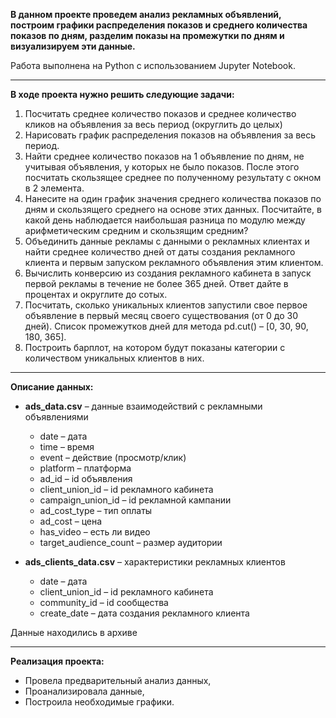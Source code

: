**В данном проекте проведем анализ рекламных объявлений, построим графики распределения показов и среднего количества показов по дням, разделим показы на промежутки по дням и визуализируем эти данные.**

Работа выполнена на Python с использованием Jupyter Notebook.
<hr>

**В ходе проекта нужно решить следующие задачи:**

1. Посчитать среднее количество показов и среднее количество кликов на объявления за весь период (округлить до целых)
2. Нарисовать график распределения показов на объявления за весь период.
3. Найти среднее количество показов на 1 объявление по дням, не учитывая объявления, у которых не было показов. После этого посчитать скользящее среднее по полученному результату с окном в 2 элемента.
4. Нанесите на один график значения среднего количества показов по дням и скользящего среднего на основе этих данных. Посчитайте, в какой день наблюдается наибольшая разница по модулю между арифметическим средним и скользящим средним?
5. Объединить данные рекламы с данными о рекламных клиентах и найти среднее количество дней от даты создания рекламного клиента и первым запуском рекламного объявления этим клиентом.
6. Вычислить конверсию из создания рекламного кабинета в запуск первой рекламы в течение не более 365 дней. Ответ дайте в процентах и округлите до сотых.
7. Посчитать, сколько уникальных клиентов запустили свое первое объявление в первый месяц своего существования (от 0 до 30 дней). Список промежутков дней для метода pd.cut() – [0, 30, 90, 180, 365].
8. Построить барплот, на котором будут показаны категории с количеством уникальных клиентов в них.
<hr>

**Описание данных:**

* **ads_data.csv** – данные взаимодействий с рекламными объявлениями

     - date – дата
     - time – время
     - event – действие (просмотр/клик)
     - platform – платформа
     - ad_id – id объявления
     - client_union_id – id рекламного кабинета
     - campaign_union_id – id рекламной кампании
     - ad_cost_type – тип оплаты
     - ad_cost – цена
     - has_video – есть ли видео
     - target_audience_count – размер аудитории
  
* **ads_clients_data.csv** – характеристики рекламных клиентов

     - date – дата
     - client_union_id – id рекламного кабинета
     - community_id – id сообщества
     - create_date – дата создания рекламного клиента

Данные находились в архиве
<hr>

**Реализация проекта:**

- Провела предварительный анализ данных,
- Проанализировала данные,
- Построила необходимые графики.
